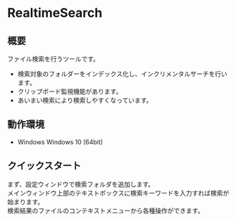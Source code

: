 # RealtimeSearch

## 概要

ファイル検索を行うツールです。

  * 検索対象のフォルダーをインデックス化し、インクリメンタルサーチを行います。
  * クリップボード監視機能があります。
  * あいまい検索により検索しやすくなっています。

## 動作環境

  * Windows Windows 10 (64bit)

## クイックスタート

まず、設定ウィンドウで検索フォルダを追加します。  
メインウィンドウ上部のテキストボックスに検索キーワードを入力すれば検索が始まります。  
検索結果のファイルのコンテキストメニューから各種操作ができます。
